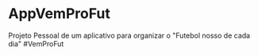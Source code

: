 # AppVemProFut
Projeto Pessoal de um aplicativo para organizar o "Futebol nosso de cada dia" #VemProFut
